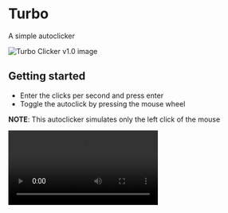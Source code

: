 # Turbo

A simple autoclicker

![Turbo Clicker v1.0 image](https://i.imgur.com/iLTJ6A2.png)

## Getting started

- Enter the clicks per second and press enter
- Toggle the autoclick by pressing the mouse wheel

**NOTE**: This autoclicker simulates only the left click of the mouse

![Turbo Clicker v1.0 video](https://i.imgur.com/TMTXFA1.mp4)
